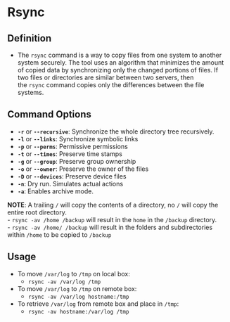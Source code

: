 # Rsync

## Definition  
- The `rsync` command is a way to copy files from one system to another system securely. The tool uses an algorithm that minimizes the amount of copied data by synchronizing only the changed portions of files. If two files or directories are similar between two servers, then the `rsync` command copies only the differences between the file systems.  

## Command Options

- **`-r`** or **`--recursive`**: Synchronize the whole directory tree recursively.  
- **`-l`** or **`--links`**: Synchronize symbolic links  
- **`-p`** or **`--perms`**: Permissive permissions  
- **`-t`** or **`--times`**: Preserve time stamps  
- **`-g`** or **`--group`**: Preserve group ownership  
- **`-o`** or **`--owner`**: Preserve the owner of the files  
- **`-D`** or **`--devices`**: Preserve device files  
- **`-n`**: Dry run. Simulates actual actions  
- **`-a`**: Enables archive mode.  
  
**NOTE**: A trailing `/` will copy the contents of a directory, no `/` will copy the entire root directory.  
	- `rsync -av /home /backup` will result in the `home` in the `/backup` directory.  
	- `rsync -av /home/ /backup` will result in the folders and subdirectories within `/home` to be copied to `/backup`  

## Usage
- To move `/var/log` to `/tmp` on local box:  
	- `rsync -av /var/log /tmp`  
- To move `/var/log` to `/tmp` on remote box:  
	- `rsync -av /var/log hostname:/tmp`  
- To retrieve `/var/log` from remote box and place in `/tmp`:  
	- `rsync -av hostname:/var/log /tmp`  
